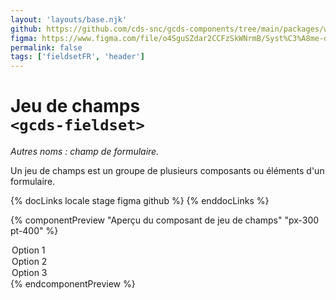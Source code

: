 ```yaml
---
layout: 'layouts/base.njk'
github: https://github.com/cds-snc/gcds-components/tree/main/packages/web/src/components/gcds-fieldset
figma: https://www.figma.com/file/o4SguSZdar2CCFzSkWNrmB/Syst%C3%A8me-de-design-GC?type=design&node-id=114-2817&mode=design&t=1DaL24vHpjRRfHHm-0
permalink: false
tags: ['fieldsetFR', 'header']
---
```


# Jeu de champs <br>`<gcds-fieldset>`

_Autres noms : champ de formulaire._

Un jeu de champs est un groupe de plusieurs composants ou éléments d'un formulaire.

{% docLinks locale stage figma github %}
{% enddocLinks %}

{% componentPreview "Aperçu du composant de jeu de champs" "px-300 pt-400" %}
<gcds-fieldset fieldset-id="fieldset" legend="Légende" hint="Texte explicatif/Exemple de message.">
<gcds-input input-id="form-input" label="Étiquette de champ" hint="Texte explicatif/Exemple de message." size="6">
</gcds-input>
<gcds-select select-id="form-select" label="Étiquette de sélection" hint="Texte explicatif/Exemple de message." default-value="Sélectionnez l'option">

  <option value="option-1">Option 1</option>
  <option value="option-2">Option 2</option>
  <option value="option-3">Option 3</option>
</gcds-select>
</gcds-fieldset>
{% endcomponentPreview %}
